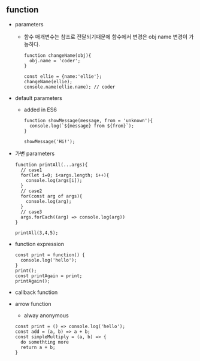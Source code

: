 
## function

* parameters
  - 함수 매개변수는 참조로 전달되기때문에 함수에서 변경은 obj name 변경이 가능하다.
    ```
    function changeName(obj){
      obj.name = 'coder';
    }

    const ellie = {name:'ellie'};
    changeName(ellie);
    console.name(ellie.name); // coder
    ```

* default parameters
  - added in ES6
    ```
    function showMessage(message, from = 'unknown'){
      console.log(`${message} from ${from}`);
    }

    showMessage('Hi!');
    ```

* 가변 parameters
  ```
  function printAll(...args){
    // case1
    for(let i=0; i<args.length; i++){
      console.log(args[i]);
    }
    // case2
    for(const arg of args){
      console.log(arg);
    }
    // case3
    args.forEach((arg) => console.log(arg))
  }

  printAll(3,4,5);
  ```

* function expression
  ```
  const print = function() {
    console.log('hello');
  }
  print();
  const printAgain = print;
  printAgain();
  ```

* callback function

* arrow function
  - alway anonymous
  ```
  const print = () => console.log('hello');
  const add = (a, b) => a + b;
  const simpleMultiply = (a, b) => {
    do somethting more
    return a + b;
  }
  ```
